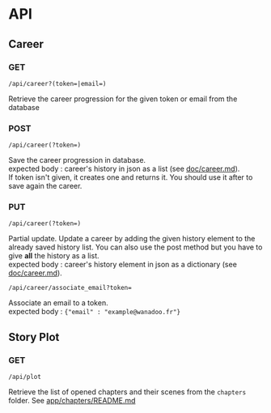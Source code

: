 API
===


## Career


### GET
	
	/api/career?(token=|email=)

Retrieve the career progression for the given token or email from the database

### POST

	/api/career(?token=)

Save the career progression in database.  
expected body : career's history in json as a list (see [doc/career.md](career.md)).  
If token isn't given, it creates one and returns it. You should use it after to save again the career.

### PUT

	/api/career(?token=)

Partial update. Update a career by adding the given history element to the already saved history list.
You can also use the post method but you have to give __all__ the history as a list.  
expected body : career's history element in json as a dictionary (see [doc/career.md](career.md)).  

	/api/career/associate_email?token=

Associate an email to a token.  
expected body : `{"email" : "example@wanadoo.fr"}`

## Story Plot

### GET

	/api/plot

Retrieve the list of opened chapters and their scenes from the `chapters` folder.
See [app/chapters/README.md](../app/chapters/README.md)
